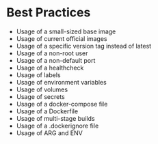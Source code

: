 # Best Practices

- Usage of a small-sized base image
- Usage of current official images 
- Usage of a specific version tag instead of latest
- Usage of a non-root user
- Usage of a non-default port
- Usage of a healthcheck
- Usage of labels
- Usage of environment variables
- Usage of volumes
- Usage of secrets
- Usage of a docker-compose file
- Usage of a Dockerfile
- Usage of multi-stage builds
- Usage of a .dockerignore file
- Usage of ARG and ENV
